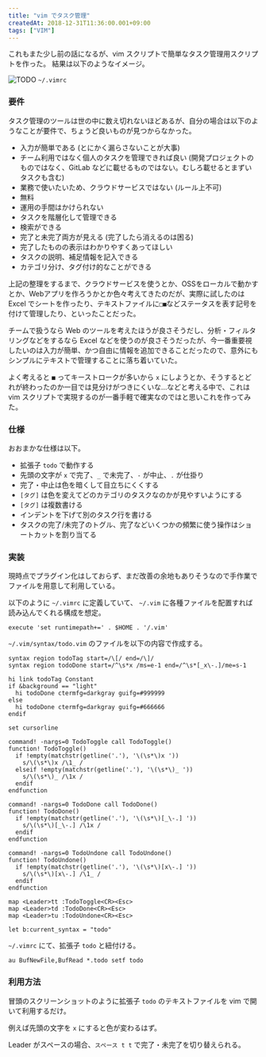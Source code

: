 ```yaml
---
title: "vim でタスク管理"
createdAt: 2018-12-31T11:36:00.001+09:00
tags: ["VIM"]
---
```

これもまた少し前の話になるが、vim スクリプトで簡単なタスク管理用スクリプトを作った。
結果は以下のようなイメージ。

![TODO](https://lh3.googleusercontent.com/--Afjw5aTzwY/XCl2CQ-izAI/AAAAAAAAlzI/togaeQhdca4y8gzl9DbvsWjcKmuD06quQCKgBGAs/s0/20181231001.png)
`~/.vimrc`

### 要件

タスク管理のツールは世の中に数え切れないほどあるが、自分の場合は以下のようなことが要件で、ちょうど良いものが見つからなかった。
<!--more-->
- 入力が簡単である (とにかく漏らさないことが大事)
- チーム利用ではなく個人のタスクを管理できれば良い (開発プロジェクトのものではなく、GitLab などに載せるものではない。むしろ載せるとまずいタスクも含む)
- 業務で使いたいため、クラウドサービスではない (ルール上不可)
- 無料
- 運用の手間はかけられない
- タスクを階層化して管理できる
- 検索ができる
- 完了と未完了両方が見える (完了したら消えるのは困る)
- 完了したものの表示はわかりやすくあってほしい
- タスクの説明、補足情報を記入できる
- カテゴリ分け、タグ付け的なことができる

上記の整理をするまで、クラウドサービスを使うとか、OSSをローカルで動かすとか、Webアプリを作ろうかとか色々考えてきたのだが、実際に試したのは Excel でシートを作ったり、テキストファイルに`□■`などステータスを表す記号を付けて管理したり、といったことだった。

チームで扱うなら Web のツールを考えたほうが良さそうだし、分析・フィルタリングなどをするなら Excel などを使うのが良さそうだったが、今一番重要視したいのは入力が簡単、かつ自由に情報を追加できることだったので、意外にもシンプルにテキストで管理することに落ち着いていた。

よく考えると `■` ってキーストロークが多いから `x` にしようとか、そうするとどれが終わったのか一目では見分けがつきにくいな…などと考える中で、これは vim スクリプトで実現するのが一番手軽で確実なのではと思いこれを作ってみた。

### 仕様

おおまかな仕様は以下。

- 拡張子 `todo` で動作する
- 先頭の文字が `x` で完了、`_` で未完了、`-` が中止、`.` が仕掛り
- 完了・中止は色を暗くして目立ちにくくする
- `[タグ]` は色を変えてどのカテゴリのタスクなのかが見やすいようにする
- `[タグ]` は複数書ける
- インデントを下げて別のタスク行を書ける
- タスクの完了/未完了のトグル、完了などいくつかの頻繁に使う操作はショートカットを割り当てる

### 実装

現時点でプラグイン化はしておらず、まだ改善の余地もありそうなので手作業でファイルを用意して利用している。

以下のように `~/.vimrc` に定義していて、 `~/.vim` に各種ファイルを配置すれば読み込んでくれる構成を想定。

```vim
execute 'set runtimepath+=' . $HOME . '/.vim'
```

`~/.vim/syntax/todo.vim` のファイルを以下の内容で作成する。

```vim
syntax region todoTag start=/\[/ end=/\]/
syntax region todoDone start=/^\s*x /ms=e-1 end=/^\s*[_x\-.]/me=s-1

hi link todoTag Constant
if &background == "light"
  hi todoDone ctermfg=darkgray guifg=#999999
else
  hi todoDone ctermfg=darkgray guifg=#666666
endif

set cursorline

command! -nargs=0 TodoToggle call TodoToggle()
function! TodoToggle()
  if !empty(matchstr(getline('.'), '\(\s*\)x '))
    s/\(\s*\)x /\1_ /
  elseif !empty(matchstr(getline('.'), '\(\s*\)_ '))
    s/\(\s*\)_ /\1x /
  endif
endfunction

command! -nargs=0 TodoDone call TodoDone()
function! TodoDone()
  if !empty(matchstr(getline('.'), '\(\s*\)[_\-.] '))
    s/\(\s*\)[_\-.] /\1x /
  endif
endfunction

command! -nargs=0 TodoUndone call TodoUndone()
function! TodoUndone()
  if !empty(matchstr(getline('.'), '\(\s*\)[x\-.] '))
    s/\(\s*\)[x\-.] /\1_ /
  endif
endfunction

map <Leader>tt :TodoToggle<CR><Esc>
map <Leader>td :TodoDone<CR><Esc>
map <Leader>tu :TodoUndone<CR><Esc>

let b:current_syntax = "todo"
```

`~/.vimrc` にて、拡張子 `todo` と紐付ける。

```vim
au BufNewFile,BufRead *.todo setf todo
```

### 利用方法

冒頭のスクリーンショットのように拡張子 `todo` のテキストファイルを vim で開いて利用するだけ。

例えば先頭の文字を `x` にすると色が変わるはず。

Leader がスペースの場合、`スペース t t` で完了・未完了を切り替えられる。
